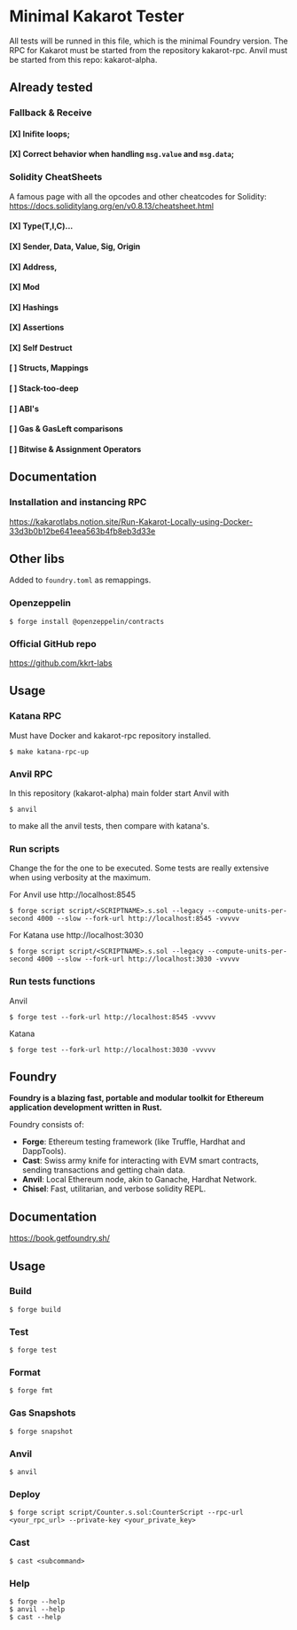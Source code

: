 # Minimal Kakarot Tester

All tests will be runned in this file, which is the minimal Foundry version. The RPC for Kakarot must be started from the repository kakarot-rpc. Anvil must be started from this repo: kakarot-alpha.

## Already tested

### Fallback & Receive

#### [X] Inifite loops;

#### [X] Correct behavior when handling `msg.value` and `msg.data`;

### Solidity CheatSheets

A famous page with all the opcodes and other cheatcodes for Solidity: https://docs.soliditylang.org/en/v0.8.13/cheatsheet.html

#### [X] Type(T,I,C)...

#### [X] Sender, Data, Value, Sig, Origin

#### [X] Address,

#### [X] Mod

#### [X] Hashings

#### [X] Assertions

#### [X] Self Destruct

#### [ ] Structs, Mappings

#### [ ] Stack-too-deep

#### [ ] ABI's

#### [ ] Gas & GasLeft comparisons

#### [ ] Bitwise & Assignment Operators

## Documentation

### Installation and instancing RPC

https://kakarotlabs.notion.site/Run-Kakarot-Locally-using-Docker-33d3b0b12be641eea563b4fb8eb3d33e

## Other libs

Added to `foundry.toml` as remappings.

### Openzeppelin

```shell
$ forge install @openzeppelin/contracts
```

### Official GitHub repo

https://github.com/kkrt-labs

## Usage

### Katana RPC

Must have Docker and kakarot-rpc repository installed.

```shell
$ make katana-rpc-up
```

### Anvil RPC

In this repository (kakarot-alpha) main folder start Anvil with

```shell
$ anvil
```

to make all the anvil tests, then compare with katana's.

### Run scripts

Change the <SCRIPTNAME> for the one to be executed. Some tests are really extensive when using verbosity at the maximum.

For Anvil use http://localhost:8545

```shell
$ forge script script/<SCRIPTNAME>.s.sol --legacy --compute-units-per-second 4000 --slow --fork-url http://localhost:8545 -vvvvv

```

For Katana use http://localhost:3030

```shell
$ forge script script/<SCRIPTNAME>.s.sol --legacy --compute-units-per-second 4000 --slow --fork-url http://localhost:3030 -vvvvv

```

### Run tests functions

Anvil

```shell
$ forge test --fork-url http://localhost:8545 -vvvvv
```

Katana

```shell
$ forge test --fork-url http://localhost:3030 -vvvvv
```

## Foundry

**Foundry is a blazing fast, portable and modular toolkit for Ethereum application development written in Rust.**

Foundry consists of:

- **Forge**: Ethereum testing framework (like Truffle, Hardhat and DappTools).
- **Cast**: Swiss army knife for interacting with EVM smart contracts, sending transactions and getting chain data.
- **Anvil**: Local Ethereum node, akin to Ganache, Hardhat Network.
- **Chisel**: Fast, utilitarian, and verbose solidity REPL.

## Documentation

https://book.getfoundry.sh/

## Usage

### Build

```shell
$ forge build
```

### Test

```shell
$ forge test
```

### Format

```shell
$ forge fmt
```

### Gas Snapshots

```shell
$ forge snapshot
```

### Anvil

```shell
$ anvil
```

### Deploy

```shell
$ forge script script/Counter.s.sol:CounterScript --rpc-url <your_rpc_url> --private-key <your_private_key>
```

### Cast

```shell
$ cast <subcommand>
```

### Help

```shell
$ forge --help
$ anvil --help
$ cast --help
```
